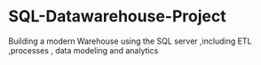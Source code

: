 # SQL-Datawarehouse-Project
Building a modern Warehouse using the SQL server ,including ETL ,processes , data modeling and analytics  
